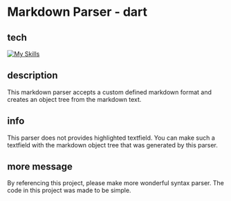 # Markdown Parser - dart

## tech

[![My Skills](https://skillicons.dev/icons?i=dart,flutter,md)](https://skillicons.dev)

## description

This markdown parser accepts a custom defined markdown format and creates an object tree from the markdown text.

## info

This parser does not provides highlighted textfield.
You can make such a textfield with the markdown object tree that was generated by this parser.

## more message

By referencing this project, please make more wonderful syntax parser.
The code in this project was made to be simple.
